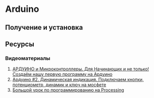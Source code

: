 # Arduino

## Получение и установка

## Ресурсы

### Видеоматериалы

1. [АРДУИНО и Микроконтроллеры. Для Начинающих и не только! Создаём нашу первую программу на Ардуино](https://www.youtube.com/watch?v=HpDkIr4q75M)
2. [Ардуино #2. Динамическая индикация. Подключаем кнопки, потенциометр, динамик и ключ на мосфете](arduino.md#resursy)
3. [Большой урок по программированию на Processing](https://www.youtube.com/watch?v=2fs1tuUUJRM)
